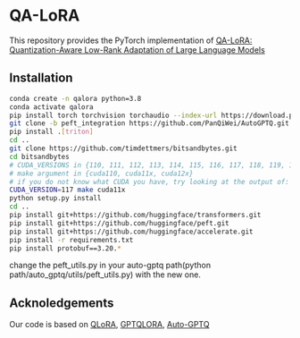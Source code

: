 # QA-LoRA

This repository provides the PyTorch implementation of [QA-LoRA: Quantization-Aware Low-Rank Adaptation of Large Language Models](https://arxiv.org/pdf/2309.14717.pdf)

## Installation
```bash
conda create -n qalora python=3.8
conda activate qalora
pip install torch torchvision torchaudio --index-url https://download.pytorch.org/whl/cu117
git clone -b peft_integration https://github.com/PanQiWei/AutoGPTQ.git && cd AutoGPTQ
pip install .[triton]
cd ..
git clone https://github.com/timdettmers/bitsandbytes.git
cd bitsandbytes
# CUDA_VERSIONS in {110, 111, 112, 113, 114, 115, 116, 117, 118, 119, 120, 120}
# make argument in {cuda110, cuda11x, cuda12x}
# if you do not know what CUDA you have, try looking at the output of: python -m bitsandbytes
CUDA_VERSION=117 make cuda11x
python setup.py install
cd ..
pip install git+https://github.com/huggingface/transformers.git
pip install git+https://github.com/huggingface/peft.git
pip install git+https://github.com/huggingface/accelerate.git
pip install -r requirements.txt
pip install protobuf==3.20.*
```
change the peft_utils.py in your auto-gptq path(python path/auto_gptq/utils/peft_utils.py) with the new one.
## Acknoledgements
Our code is based on [QLoRA](https://github.com/artidoro/qlora), [GPTQLORA](https://github.com/qwopqwop200/gptqlora), [Auto-GPTQ](https://github.com/PanQiWei/AutoGPTQ/tree/main)
